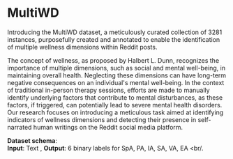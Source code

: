 # MultiWD
Introducing the MultiWD dataset, a meticulously curated collection of 3281 instances, purposefully created and annotated to enable the identification of multiple wellness dimensions within Reddit posts.

The concept of wellness, as proposed by Halbert L. Dunn, recognizes the importance of multiple dimensions, such as social and mental well-being, in maintaining overall health. Neglecting these dimensions can have long-term negative consequences on an individual's mental well-being. In the context of traditional in-person therapy sessions, efforts are made to manually identify underlying factors that contribute to mental disturbances, as these factors, if triggered, can potentially lead to severe mental health disorders. Our research focuses on introducing a meticulous task aimed at identifying indicators of wellness dimensions and detecting their presence in self-narrated human writings on the Reddit social media platform.

**Dataset schema**:<br/>
**Input**: Text <String>, 
**Output**: 6 binary labels for SpA, PA, IA, SA, VA, EA <br/.
